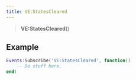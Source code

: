 ```yaml
---
title: VE:StatesCleared
---
```


> **VE:StatesCleared**()

## Example

```lua
Events:Subscribe('VE:StatesCleared', function()
    -- Do stuff here.
end)
```
